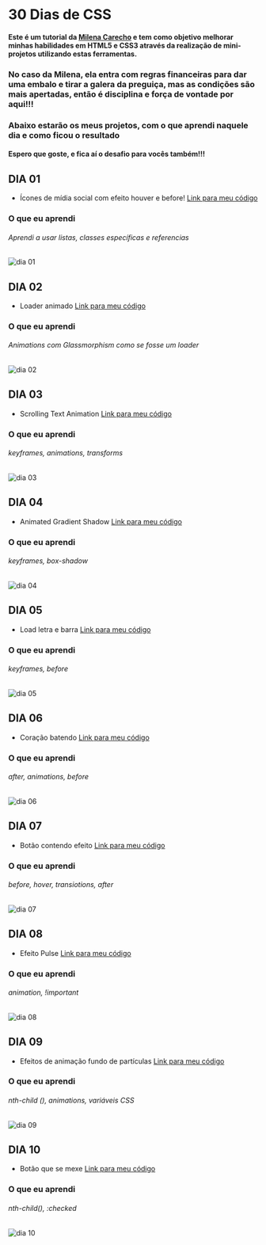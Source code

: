 # 30 Dias de CSS
#### Este é um tutorial da <a href="https://github.com/MilenaCarecho">Milena Carecho</a> e tem como objetivo melhorar minhas habilidades em HTML5 e CSS3 através da realização de mini-projetos utilizando estas ferramentas.
### No caso da Milena, ela entra com regras financeiras para dar uma embalo e tirar a galera da preguiça, mas as condições são mais apertadas, então é disciplina e força de vontade por aqui!!!

### Abaixo estarão os meus projetos, com o que aprendi naquele dia e como ficou o resultado
#### Espero que goste, e fica aí o desafio para vocês também!!!

## DIA 01
* Ícones de mídia social com efeito houver e before! <a href="https://github.com/thaycelidonio/30DiasDeCss/tree/main/desafios/dia-01">Link para meu código</a>
### O que eu aprendi
###### Aprendi a usar listas, classes específicas e referencias
![dia 01](https://github.com/thaycelidonio/30DiasDeCss/blob/main/desafios/dia-01/Dia1.gif)

## DIA 02
* Loader animado <a href="https://github.com/thaycelidonio/30DiasDeCss/tree/main/desafios/dia-02">Link para meu código</a>
### O que eu aprendi
###### Animations com Glassmorphism como se fosse um loader
![dia 02](https://github.com/thaycelidonio/30DiasDeCss/blob/main/desafios/dia-02/dia-02.gif)

## DIA 03
* Scrolling Text Animation <a href="https://github.com/thaycelidonio/30DiasDeCss/tree/main/desafios/dia-03">Link para meu código</a>
### O que eu aprendi
###### keyframes, animations, transforms
![dia 03](https://github.com/thaycelidonio/30DiasDeCss/blob/main/desafios/dia-03/Dia03.gif)

## DIA 04
* Animated Gradient Shadow <a href="https://github.com/thaycelidonio/30DiasDeCss/tree/main/desafios/dia-04">Link para meu código</a>
### O que eu aprendi
###### keyframes, box-shadow

![dia 04](https://github.com/thaycelidonio/30DiasDeCss/blob/main/desafios/dia-04/dia%2004.gif.gif)

## DIA 05
* Load letra e barra <a href="https://github.com/thaycelidonio/30DiasDeCss/tree/main/desafios/dia-05">Link para meu código</a>
### O que eu aprendi
###### keyframes, before
![dia 05](https://github.com/thaycelidonio/30DiasDeCss/blob/main/desafios/dia-05/dia-05.gif)

## DIA 06
* Coração batendo <a href="https://github.com/thaycelidonio/30DiasDeCss/tree/main/desafios/dia-06">Link para meu código</a>
### O que eu aprendi
###### after, animations, before
![dia 06](https://github.com/thaycelidonio/30DiasDeCss/blob/main/desafios/dia-06/dia-06.gif)

## DIA 07
* Botão contendo efeito <a href="https://github.com/thaycelidonio/30DiasDeCss/tree/main/desafios/dia-07">Link para meu código</a>
### O que eu aprendi
###### before, hover, transiotions, after
![dia 07](https://github.com/thaycelidonio/30DiasDeCss/blob/main/desafios/dia-07/Dia-07.gif)

## DIA 08
* Efeito Pulse <a href="https://github.com/thaycelidonio/30DiasDeCss/tree/main/desafios/dia-08">Link para meu código</a>
### O que eu aprendi
###### animation, !important
![dia 08](https://github.com/thaycelidonio/30DiasDeCss/blob/main/desafios/dia-08/dia-08.gif)

## DIA 09
* Efeitos de animação fundo de partículas <a href="https://github.com/thaycelidonio/30DiasDeCss/tree/main/desafios/dia-09">Link para meu código</a>
### O que eu aprendi
###### nth-child (), animations, variáveis CSS
![dia 09](https://github.com/thaycelidonio/30DiasDeCss/blob/main/desafios/dia-09/dia-09.gif)

## DIA 10
* Botão que se mexe <a href="https://github.com/thaycelidonio/30DiasDeCss/tree/main/desafios/dia-10">Link para meu código</a>
### O que eu aprendi
###### nth-child(), :checked
![dia 10](https://github.com/thaycelidonio/30DiasDeCss/blob/main/desafios/dia-10/dia-10.gif)
